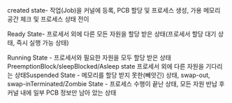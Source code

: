 created state- 작업(Job)을 커널에 등록, PCB 할당 및 프로세스 생성, 가용 메모리 공간 체크 및 프로세스 상태 전이

Ready State- 프로세서 외에 다른 모든 자원을 할당 받은 상태(프로세서 할당 대기 상태, 즉시 실행 가능 상태)

Running State - 프로세서와 필요한 자원을 모두 할당 받은 상태PreemptionBlock/sleepBlocked/Asleep state 프로세서 외에 다른 자원을 기다리는 상태Suspended State - 메모리를 할당 받지 못한(빼앗긴) 상태, swap-out, swap-inTerminated/Zombie State - 프로세스 수행이 끝난 상태, 모든 자원 반납 후 커널 내에 일부 PCB 정보만 남아 았는 상태